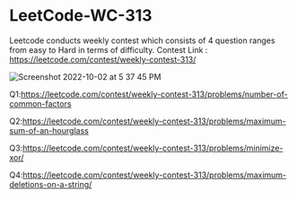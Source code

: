 # LeetCode-WC-313
Leetcode conducts weekly contest which consists of 4 question ranges from easy to Hard in terms of difficulty. Contest Link : https://leetcode.com/contest/weekly-contest-313/


![Screenshot 2022-10-02 at 5 37 45 PM](https://user-images.githubusercontent.com/13681142/193453135-624484ef-4551-48ed-8542-9d348e1f687b.png)


Q1:https://leetcode.com/contest/weekly-contest-313/problems/number-of-common-factors

Q2:https://leetcode.com/contest/weekly-contest-313/problems/maximum-sum-of-an-hourglass

Q3:https://leetcode.com/contest/weekly-contest-313/problems/minimize-xor/

Q4:https://leetcode.com/contest/weekly-contest-313/problems/maximum-deletions-on-a-string/
